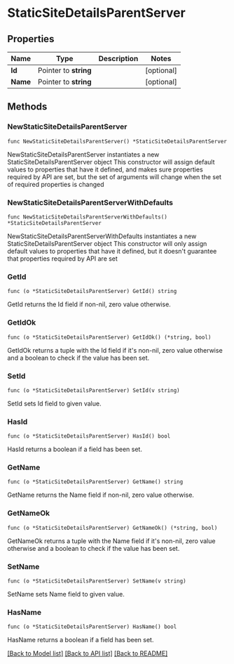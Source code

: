 # StaticSiteDetailsParentServer

## Properties

Name | Type | Description | Notes
------------ | ------------- | ------------- | -------------
**Id** | Pointer to **string** |  | [optional] 
**Name** | Pointer to **string** |  | [optional] 

## Methods

### NewStaticSiteDetailsParentServer

`func NewStaticSiteDetailsParentServer() *StaticSiteDetailsParentServer`

NewStaticSiteDetailsParentServer instantiates a new StaticSiteDetailsParentServer object
This constructor will assign default values to properties that have it defined,
and makes sure properties required by API are set, but the set of arguments
will change when the set of required properties is changed

### NewStaticSiteDetailsParentServerWithDefaults

`func NewStaticSiteDetailsParentServerWithDefaults() *StaticSiteDetailsParentServer`

NewStaticSiteDetailsParentServerWithDefaults instantiates a new StaticSiteDetailsParentServer object
This constructor will only assign default values to properties that have it defined,
but it doesn't guarantee that properties required by API are set

### GetId

`func (o *StaticSiteDetailsParentServer) GetId() string`

GetId returns the Id field if non-nil, zero value otherwise.

### GetIdOk

`func (o *StaticSiteDetailsParentServer) GetIdOk() (*string, bool)`

GetIdOk returns a tuple with the Id field if it's non-nil, zero value otherwise
and a boolean to check if the value has been set.

### SetId

`func (o *StaticSiteDetailsParentServer) SetId(v string)`

SetId sets Id field to given value.

### HasId

`func (o *StaticSiteDetailsParentServer) HasId() bool`

HasId returns a boolean if a field has been set.

### GetName

`func (o *StaticSiteDetailsParentServer) GetName() string`

GetName returns the Name field if non-nil, zero value otherwise.

### GetNameOk

`func (o *StaticSiteDetailsParentServer) GetNameOk() (*string, bool)`

GetNameOk returns a tuple with the Name field if it's non-nil, zero value otherwise
and a boolean to check if the value has been set.

### SetName

`func (o *StaticSiteDetailsParentServer) SetName(v string)`

SetName sets Name field to given value.

### HasName

`func (o *StaticSiteDetailsParentServer) HasName() bool`

HasName returns a boolean if a field has been set.


[[Back to Model list]](../README.md#documentation-for-models) [[Back to API list]](../README.md#documentation-for-api-endpoints) [[Back to README]](../README.md)


